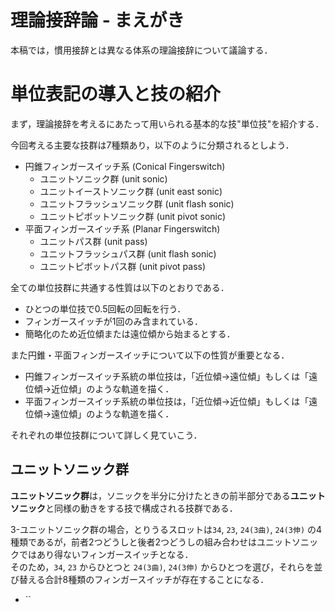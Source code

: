 # 理論接辞論 - まえがき
本稿では，慣用接辞とは異なる体系の理論接辞について議論する．

# 単位表記の導入と技の紹介
まず，理論接辞を考えるにあたって用いられる基本的な技"単位技"を紹介する．

今回考える主要な技群は7種類あり，以下のように分類されるとしよう．
- 円錐フィンガースイッチ系 (Conical Fingerswitch)
    - ユニットソニック群 (unit sonic)
    - ユニットイーストソニック群 (unit east sonic)
    - ユニットフラッシュソニック群 (unit flash sonic)
    - ユニットピボットソニック群 (unit pivot sonic)
- 平面フィンガースイッチ系 (Planar Fingerswitch)
    - ユニットパス群 (unit pass)
    - ユニットフラッシュパス群 (unit flash sonic)
    - ユニットピボットパス群 (unit pivot pass)

全ての単位技群に共通する性質は以下のとおりである．
- ひとつの単位技で0.5回転の回転を行う．
- フィンガースイッチが1回のみ含まれている．
- 簡略化のため近位傾または遠位傾から始まるとする．

また円錐・平面フィンガースイッチについて以下の性質が重要となる．
- 円錐フィンガースイッチ系統の単位技は，「近位傾->遠位傾」もしくは「遠位傾→近位傾」のような軌道を描く．
- 平面フィンガースイッチ系統の単位技は，「近位傾->近位傾」もしくは「遠位傾→遠位傾」のような軌道を描く．

それぞれの単位技群について詳しく見ていこう．

## ユニットソニック群
**ユニットソニック群**は，ソニックを半分に分けたときの前半部分である**ユニットソニック**と同様の動きをする技で構成される技群である．


3-ユニットソニック群の場合，とりうるスロットは`34`, `23`, `24(3曲)`, `24(3伸)` の4種類であるが，前者2つどうしと後者2つどうしの組み合わせはユニットソニックではあり得ないフィンガースイッチとなる．  
そのため，`34`, `23` からひとつと `24(3曲)`, `24(3伸)` からひとつを選び，それらを並び替える合計8種類のフィンガースイッチが存在することになる．



- ``